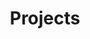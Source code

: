 ---
layout: projects
title: Projects
permalink: /projects/
description: Key Technical Projects.
nav: True
navpos: 1
---
